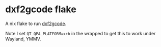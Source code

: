 # dxf2gcode flake

A nix flake to run [dxf2gcode](https://sourceforge.net/projects/dxf2gcode/).

Note I set `QT_QPA_PLATFORM=xcb` in the wrapped to get this to work under Wayland, YMMV.

